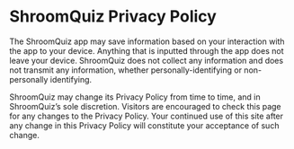 # ShroomQuiz Privacy Policy

The ShroomQuiz app may save information based on your interaction with the app to your device. Anything that is inputted through the app does not leave your device. ShroomQuiz does not collect any information and does not transmit any information, whether personally-identifying or non-personally identifying.

ShroomQuiz may change its Privacy Policy from time to time, and in ShroomQuiz’s sole discretion. Visitors are encouraged to check this page for any changes to the Privacy Policy. Your continued use of this site after any change in this Privacy Policy will constitute your acceptance of such change.
